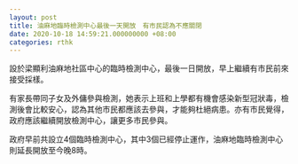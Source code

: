 ```yaml
---
layout: post
title: 油麻地臨時檢測中心最後一天開放　有市民認為不應關閉
date: 2020-10-18 14:59:21.000000000 +08:00
categories: rthk
---
```


設於梁顯利油麻地社區中心的臨時檢測中心，最後一日開放，早上繼續有市民前來接受採樣。

有家長帶同子女及外傭參與檢測，她表示上班和上學都有機會感染新型冠狀毒，檢測後會比較安心，認為其他市民都應該去參與，才能夠杜絕病患。亦有市民覺得，政府應該繼續開放檢測中心，讓更多市民參與。

政府早前共設立4個臨時檢測中心，其中3個已經停止運作，油麻地臨時檢測中心則延長開放至今晚8時。

